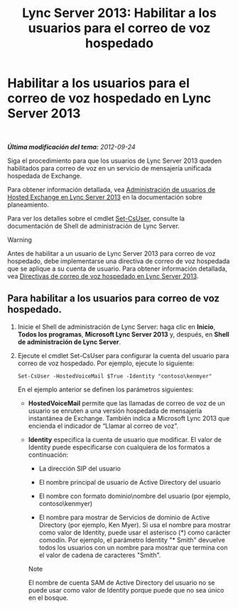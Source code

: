 ﻿---
title: 'Lync Server 2013: Habilitar a los usuarios para el correo de voz hospedado'
TOCTitle: Habilitar a los usuarios para el correo de voz hospedado
ms:assetid: fa559f8f-ef99-43a1-b580-9e998b95efb8
ms:mtpsurl: https://technet.microsoft.com/es-es/library/Gg413062(v=OCS.15)
ms:contentKeyID: 48277229
ms.date: 01/07/2017
mtps_version: v=OCS.15
ms.translationtype: HT
---

# Habilitar a los usuarios para el correo de voz hospedado en Lync Server 2013

 

_**Última modificación del tema:** 2012-09-24_

Siga el procedimiento para que los usuarios de Lync Server 2013 queden habilitados para correo de voz en un servicio de mensajería unificada hospedada de Exchange.

Para obtener información detallada, vea [Administración de usuarios de Hosted Exchange en Lync Server 2013](lync-server-2013-hosted-exchange-user-management.md) en la documentación sobre planeamiento.

Para ver los detalles sobre el cmdlet [Set-CsUser](https://docs.microsoft.com/en-us/powershell/module/skype/Set-CsUser), consulte la documentación de Shell de administración de Lync Server.

> [!WARNING]  
> Antes de habilitar a un usuario de Lync Server 2013 para correo de voz hospedado, debe implementarse una directiva de correo de voz hospedada que se aplique a su cuenta de usuario. Para obtener información detallada, vea <a href="lync-server-2013-hosted-voice-mail-policies.md">Directivas de correo de voz hospedado en Lync Server 2013</a>.



## Para habilitar a los usuarios para correo de voz hospedado.

1.  Inicie el Shell de administración de Lync Server: haga clic en **Inicio**, **Todos los programas**, **Microsoft Lync Server 2013** y, después, en **Shell de administración de Lync Server**.

2.  Ejecute el cmdlet Set-CsUser para configurar la cuenta del usuario para correo de voz hospedado. Por ejemplo, ejecute lo siguiente:
    
        Set-CsUser -HostedVoiceMail $True -Identity "contoso\kenmyer"
    
    En el ejemplo anterior se definen los parámetros siguientes:
    
      - **HostedVoiceMail** permite que las llamadas de correo de voz de un usuario se enruten a una versión hospedada de mensajería instantánea de Exchange. También indica a Microsoft Lync 2013 que encienda el indicador de “Llamar al correo de voz”.
    
      - **Identity** especifica la cuenta de usuario que modificar. El valor de Identity puede especificarse con cualquiera de los formatos a continuación:
        
          - La dirección SIP del usuario
        
          - El nombre principal de usuario de Active Directory del usuario
        
          - El nombre con formato dominio\\nombre del usuario (por ejemplo, contoso\\kenmyer)
        
          - El nombre para mostrar de Servicios de dominio de Active Directory (por ejemplo, Ken Myer). Si usa el nombre para mostrar como valor de Identity, puede usar el asterisco (\*) como carácter comodín. Por ejemplo, el parámetro Identity "\* Smith" devuelve todos los usuarios con un nombre para mostrar que termina con el valor de cadena de caracteres "Smith".
        

        > [!NOTE]
        > El nombre de cuenta SAM de Active Directory del usuario no se puede usar como valor de Identity porque puede que no sea único en el bosque.


